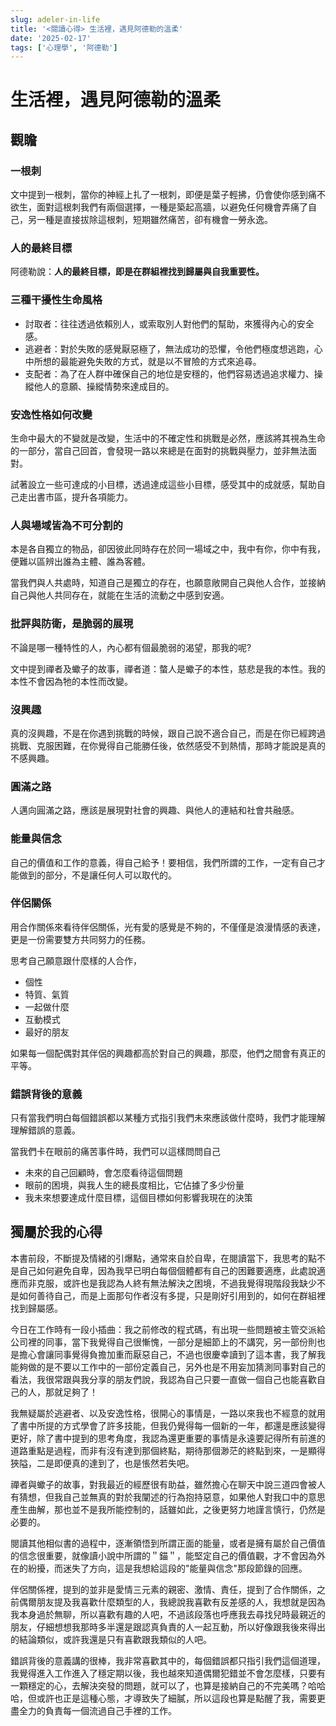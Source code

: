 ```yaml
---
slug: adeler-in-life
title: '<閱讀心得> 生活裡，遇見阿德勒的溫柔'
date: '2025-02-17'
tags: ['心理學', '阿德勒']
---
```


# 生活裡，遇見阿德勒的溫柔

## 觀瞻

### 一根刺

文中提到一根刺，當你的神經上扎了一根刺，即便是葉子輕拂，仍會使你感到痛不欲生，面對這根刺我們有兩個選擇，一種是築起高牆，以避免任何機會弄痛了自己，另一種是直接拔除這根刺，短期雖然痛苦，卻有機會一勞永逸。

### 人的最終目標

阿德勒說：**人的最終目標，即是在群組裡找到歸屬與自我重要性。**

### 三種干擾性生命風格

- 討取者：往往透過依賴別人，或索取別人對他們的幫助，來獲得內心的安全感。
- 逃避者：對於失敗的感覺厭惡極了，無法成功的恐懼，令他們極度想逃跑，心中所想的最能避免失敗的方式，就是以不冒險的方式來追尋。
- 支配者：為了在人群中確保自己的地位是安穩的，他們容易透過追求權力、操縱他人的意願、操縱情勢來達成目的。

### 安逸性格如何改變

生命中最大的不變就是改變，生活中的不確定性和挑戰是必然，應該將其視為生命的一部分，當自己回首，會發現一路以來總是在面對的挑戰與壓力，並非無法面對。

試著設立一些可達成的小目標，透過達成這些小目標，感受其中的成就感，幫助自己走出書市區，提升各項能力。

### 人與場域皆為不可分割的

本是各自獨立的物品，卻因彼此同時存在於同一場域之中，我中有你，你中有我，便難以區辨出誰為主體、誰為客體。

當我們與人共處時，知道自己是獨立的存在，也願意敞開自己與他人合作，並接納自己與他人共同存在，就能在生活的流動之中感到安適。

### 批評與防衛，是脆弱的展現

不論是哪一種特性的人，內心都有個最脆弱的渴望，那我的呢?

文中提到禪者及蠍子的故事，禪者道：螫人是蠍子的本性，慈悲是我的本性。我的本性不會因為牠的本性而改變。

### 沒興趣

真的沒興趣，不是在你遇到挑戰的時候，跟自己說不適合自己，而是在你已經跨過挑戰、克服困難，在你覺得自己能勝任後，依然感受不到熱情，那時才能說是真的不感興趣。

### 圓滿之路

人邁向圓滿之路，應該是展現對社會的興趣、與他人的連結和社會共融感。

### 能量與信念

自己的價值和工作的意義，得自己給予！要相信，我們所謂的工作，一定有自己才能做到的部分，不是讓任何人可以取代的。

### 伴侶關係

用合作關係來看待伴侶關係，光有愛的感覺是不夠的，不僅僅是浪漫情感的表達，更是一份需要雙方共同努力的任務。

思考自己願意跟什麼樣的人合作，

- 個性
- 特質、氣質
- 一起做什麼
- 互動模式
- 最好的朋友

如果每一個配偶對其伴侶的興趣都高於對自己的興趣，那麼，他們之間會有真正的平等。

### 錯誤背後的意義

只有當我們明白每個錯誤都以某種方式指引我們未來應該做什麼時，我們才能理解理解錯誤的意義。

當我們卡在眼前的痛苦事件時，我們可以這樣問問自己

- 未來的自己回顧時，會怎麼看待這個問題
- 眼前的困境，與我人生的總長度相比，它佔據了多少份量
- 我未來想要達成什麼目標，這個目標如何影響我現在的決策

## 獨屬於我的心得

本書前段，不斷提及情緒的引爆點，通常來自於自卑，在閱讀當下，我思考的點不是自己如何避免自卑，因為我早已明白每個個體都有自己的困難要適應，此處說適應而非克服，或許也是我認為人終有無法解決之困境，不過我覺得現階段我缺少不是如何善待自己，而是上面那句作者沒有多提，只是剛好引用到的，如何在群組裡找到歸屬感。

今日在工作時有一段小插曲：我之前修改的程式碼，有出現一些問題被主管交派給公司裡的同事，當下我覺得自己很慚愧，一部分是細節上的不講究，另一部份則也是擔心會讓同事覺得負擔加重而厭惡自己，不過也很慶幸讀到了這本書，我了解我能夠做的是不要以工作中的一部份定義自己，另外也是不用妄加猜測同事對自己的看法，我很常跟與我分享的朋友們說，我認為自己只要一直做一個自己也能喜歡自己的人，那就足夠了！

我無疑屬於逃避者、以及安逸性格，很開心的事情是，一路以來我也不經意的就用了書中所提的方式學會了許多技能，但我仍覺得每一個新的一年，都還是應該變得更好，除了書中提到的思考角度，我認為還更重要的事情是永遠要記得所有前進的道路重點是過程，而非有沒有達到那個終點，期待那個渺茫的終點到來，一是顯得狹隘，二是即便真的達到了，也是悵然若失吧。

禪者與蠍子的故事，對我最近的經歷很有助益，雖然擔心在聊天中說三道四會被人有猜想，但我自己並無真的對於我闡述的行為抱持惡意，如果他人對我口中的意思產生曲解，那也並不是我所能控制的，話雖如此，之後更努力地謹言慎行，仍然是必要的。

閱讀其他相似書的過程中，逐漸領悟到所謂正面的能量，或者是擁有屬於自己價值的信念很重要，就像讀小說中所謂的＂錨＂，能堅定自己的價值觀，才不會因為外在的紛擾，而迷失了方向，這是我想給這段的"能量與信念"那段節錄的回應。

伴侶關係裡，提到的並非是愛情三元素的親密、激情、責任，提到了合作關係，之前偶爾朋友提及我喜歡什麼類型的人，我總說我喜歡有反差感的人，我想就是因為我本身過於無聊，所以喜歡有趣的人吧，不過該段落也呼應我去尋找兒時最親近的朋友，仔細想想我那時多半還是跟認真負責的人一起互動，所以好像跟我後來得出的結論類似，或許我還是只有喜歡跟我類似的人吧。

錯誤背後的意義講的很棒，我非常喜歡其中的，每個錯誤都只指引我們這個道理，我覺得進入工作進入了穩定期以後，我也越來知道偶爾犯錯並不會怎麼樣，只要有一顆穩定的心，去解決突發的問題，就可以了，也算是接納自己的不完美嗎？哈哈哈，但或許也正是這種心態，才導致失了細膩，所以這段也算是點醒了我，需要更盡全力的負責每一個流過自己手裡的工作。
